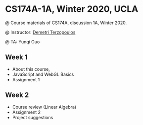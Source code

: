 # CS174A-1A, Winter 2020, UCLA

@ Course materials of CS174A, discussion 1A, Winter 2020.

@ Instructor: [Demetri Terzopoulos](http://web.cs.ucla.edu/~dt/)

@ TA: Yunqi Guo



## Week 1

- About this course,
- JavaScript and WebGL Basics
- Assignment 1

## Week 2

- Course review (Linear Algebra)
- Assignment 2
- Project suggestions